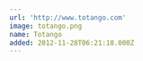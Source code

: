 ```yaml
---
url: 'http://www.totango.com'
image: totango.png
name: Totango
added: 2012-11-28T06:21:18.000Z
---
```

